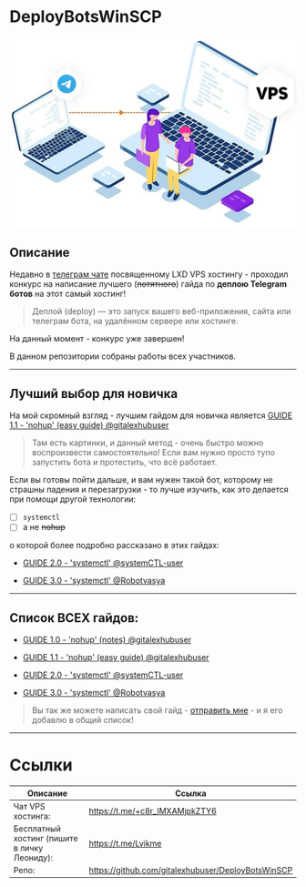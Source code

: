 # DeployBotsWinSCP

[![VPS](Images/Title.png)](https://t.me/+c8r_IMXAMjpkZTY6)

## Описание
Недавно в [телеграм чате](https://t.me/+c8r_IMXAMjpkZTY6) посвященному LXD VPS хостингу - проходил конкурс на написание лучшего (~~потятного~~) гайда по **деплою Telegram ботов** на этот самый хостинг!

> Деплой (deploy) — это запуск вашего веб-приложения, сайта или телеграм бота, на удалённом сервере или хостинге.

На данный момент - конкурс уже завершен!

В данном репозитории собраны работы всех участников.

---
## Лучший выбор для новичка

На мой скромный взгляд - лучшим гайдом для новичка является [GUIDE 1.1 - 'nohup' (easy guide) @gitalexhubuser](https://github.com/gitalexhubuser/DeployBotsWinSCP/blob/main/GUIDE%201.1%20-%20'nohup'%20(easy%20guide)%20%40gitalexhubuser.md)
> Там есть картинки, и данный метод - очень быстро можно воспроизвести самостоятельно! Если вам нужно просто тупо запустить бота и протестить, что всё работает.

Если вы готовы пойти дальше, и вам нужен такой бот, которому не страшны падения и перезагрузки - то лучше изучить, как это делается при помощи другой технологии:

- [ ] `systemctl` 
- [ ] а не ~~nohup~~

о которой более подробно рассказано в этих гайдах:

- [GUIDE 2.0 - 'systemctl' @systemCTL-user](https://github.com/gitalexhubuser/DeployBotsWinSCP/blob/main/GUIDE%201.1%20-%20'nohup'%20(easy%20guide)%20%40gitalexhubuser.md)

- [GUIDE 3.0 - 'systemctl' @Robotvasya](https://github.com/gitalexhubuser/DeployBotsWinSCP/blob/main/GUIDE%201.1%20-%20'nohup'%20(easy%20guide)%20%40gitalexhubuser.md)

---

## Список ВСЕХ гайдов:
- [GUIDE 1.0 - 'nohup' (notes) @gitalexhubuser](https://github.com/gitalexhubuser/DeployBotsWinSCP/blob/main/GUIDE%201.0%20-%20'nohup'%20(notes)%20%40gitalexhubuser.md)

- [GUIDE 1.1 - 'nohup' (easy guide) @gitalexhubuser](https://github.com/gitalexhubuser/DeployBotsWinSCP/blob/main/GUIDE%201.1%20-%20'nohup'%20(easy%20guide)%20%40gitalexhubuser.md)

- [GUIDE 2.0 - 'systemctl' @systemCTL-user](https://github.com/gitalexhubuser/DeployBotsWinSCP/blob/main/GUIDE%201.1%20-%20'nohup'%20(easy%20guide)%20%40gitalexhubuser.md)

- [GUIDE 3.0 - 'systemctl' @Robotvasya](https://github.com/gitalexhubuser/DeployBotsWinSCP/blob/main/GUIDE%201.1%20-%20'nohup'%20(easy%20guide)%20%40gitalexhubuser.md)

> Вы так же можете написать свой гайд - [отправить мне](https://t.me/alexdubovyckvideos) - и я его добавлю в общий список!

---

# Ссылки
| Описание | Ссылка |
| ------ | ------ |
Чат VPS хостинга: | https://t.me/+c8r_IMXAMjpkZTY6
Бесплатный хостинг (пишите в личку Леониду): | https://t.me/Lvikme
Репо: | https://github.com/gitalexhubuser/DeployBotsWinSCP
